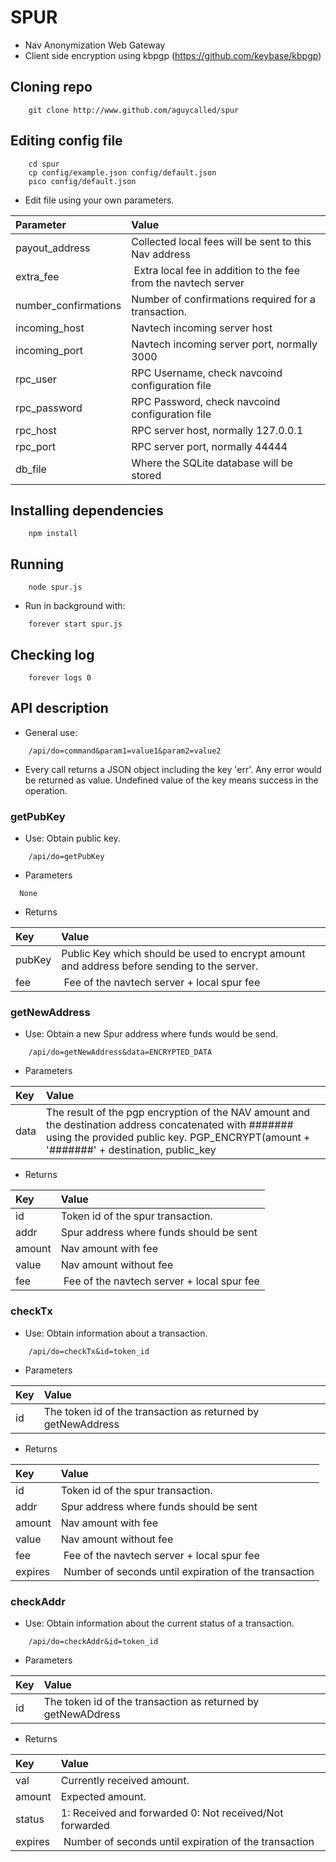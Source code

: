 # SPUR 

- Nav Anonymization Web Gateway
- Client side encryption using kbpgp (https://github.com/keybase/kbpgp)

## Cloning repo

```
    git clone http://www.github.com/aguycalled/spur
```
 
## Editing config file
```
    cd spur
    cp config/example.json config/default.json
    pico config/default.json
```    
- Edit file using your own parameters.

| Parameter | Value |
|:-----------|:-----------|
| payout_address | Collected local fees will be sent to this Nav address |
| extra_fee | Extra local fee in addition to the fee from the navtech server |
| number_confirmations | Number of confirmations required for a transaction. |
| incoming_host | Navtech incoming server host |
| incoming_port | Navtech incoming server port, normally 3000 |
| rpc_user | RPC Username, check navcoind configuration file |
| rpc_password | RPC Password, check navcoind configuration file |
| rpc_host | RPC server host, normally 127.0.0.1 |
| rpc_port | RPC server port, normally 44444 |
| db_file | Where the SQLite database will be stored |


## Installing dependencies
```
    npm install
```    
## Running
```
    node spur.js
```    
- Run in background with:
```
    forever start spur.js
```    
## Checking log 
```
    forever logs 0
```
## API description
 
- General use:

```
    /api/do=command&param1=value1&param2=value2
```
- Every call returns a JSON object including the key 'err'. Any error would be returned as value. Undefined value of the key means success in the operation.

### getPubKey

- Use: Obtain public key.
```
    /api/do=getPubKey
```
- Parameters
```
  None
```
- Returns

| Key | Value |
|:-----------|:-----------|
| pubKey | Public Key which should be used to encrypt amount and address before sending to the server. |
| fee | Fee of the navtech server + local spur fee |

### getNewAddress

- Use: Obtain a new Spur address where funds would be send.
```
    /api/do=getNewAddress&data=ENCRYPTED_DATA
```
- Parameters
 
| Key | Value |
|:-----------|:-----------|
| data | The result of the pgp encryption of the NAV amount and the destination address concatenated with ####### using the provided public key. PGP_ENCRYPT(amount + '#######' + destination, public_key |

- Returns

| Key | Value |
|:-----------|:-----------|
| id | Token id of the spur transaction. |
| addr | Spur address where funds should be sent |
| amount | Nav amount with fee |
| value | Nav amount without fee |
| fee | Fee of the navtech server + local spur fee |

### checkTx

- Use: Obtain information about a transaction.
```
    /api/do=checkTx&id=token_id
```
- Parameters

| Key | Value |
|:-----------|:-----------|
| id | The token id of the transaction as returned by getNewAddress |

- Returns

| Key | Value |
|:-----------|:-----------|
| id | Token id of the spur transaction. |
| addr | Spur address where funds should be sent |
| amount | Nav amount with fee |
| value | Nav amount without fee |
| fee | Fee of the navtech server + local spur fee |
| expires | Number of seconds until expiration of the transaction |

### checkAddr

- Use: Obtain information about the current status of a transaction.
```
    /api/do=checkAddr&id=token_id
```
- Parameters

| Key | Value |
|:-----------|:-----------|
| id | The token id of the transaction as returned by getNewADdress |

- Returns

| Key | Value |
|:-----------|:-----------|
| val | Currently received amount. |
| amount | Expected amount. |
| status | 1: Received and forwarded 0: Not received/Not forwarded |
| expires | Number of seconds until expiration of the transaction |

